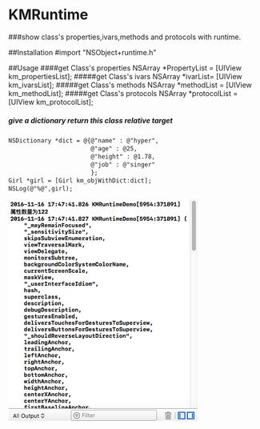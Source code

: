 # KMRuntime

###show class's properties,ivars,methods and protocols with runtime.


##Installation
    #import "NSObject+runtime.h"
    
##Usage
####get Class's properties
    NSArray *PropertyList = [UIView km_propertiesList];
#####get Class's ivars
    NSArray *ivarList= [UIView km_ivarsList];
#####get Class's methods
    NSArray *methodList = [UIView km_methodList];
#####get Class's protocols
    NSArray *protocolList = [UIView km_protocolList];
##### give a dictionary return this class relative target
    NSDictionary *dict = @{@"name" : @"hyper",
                           @"age" : @25,
                           @"height" : @1.78,
                           @"job" : @"singer"
                           };
    Girl *girl = [Girl km_objWithDict:dict];
    NSLog(@"%@",girl);
![](https://github.com/kimiyan/KMRuntime/blob/master/Demo/KMRuntimeDemo/demo.png)


   
